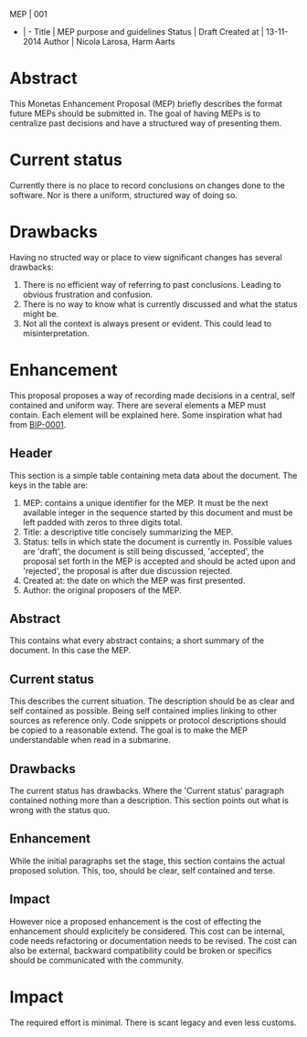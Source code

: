 MEP | 001
- | -
Title | MEP purpose and guidelines
Status | Draft
Created at | 13-11-2014
Author | Nicola Larosa, Harm Aarts

# Abstract
This Monetas Enhancement Proposal (MEP) briefly describes the format future
MEPs should be submitted in. The goal of having MEPs is to centralize past
decisions and have a structured way of presenting them.

# Current status
Currently there is no place to record conclusions on changes done to the
software. Nor is there a uniform, structured way of doing so.

# Drawbacks
Having no structed way or place to view significant changes has several
drawbacks:
1. There is no efficient way of referring to past conclusions. Leading to
   obvious frustration and confusion.
2. There is no way to know what is currently discussed and what the status
   might be.
3. Not all the context is always present or evident. This could lead to
   misinterpretation.

# Enhancement
This proposal proposes a way of recording made decisions in a central, self
contained and uniform way. There are several elements a MEP must contain. Each
element will be explained here.
Some inspiration what had from
[BIP-0001](https://github.com/bitcoin/bips/blob/master/bip-0001.mediawiki).

## Header
This section is a simple table containing meta data about the document. The
keys in the table are:

1. MEP: contains a unique identifier for the MEP. It must be the next available
   integer in the sequence started by this document and must be left padded
   with zeros to three digits total.
2. Title: a descriptive title concisely summarizing the MEP.
3. Status: tells in which state the document is currently in. Possible values
   are 'draft', the document is still being discussed, 'accepted', the proposal
   set forth in the MEP is accepted and should be acted upon and 'rejected',
   the proposal is after due discussion rejected.
4. Created at: the date on which the MEP was first presented.
5. Author: the original proposers of the MEP.

## Abstract
This contains what every abstract contains; a short summary of the document. In
this case the MEP.

## Current status
This describes the current situation. The description should be as clear and
self contained as possible.
Being self contained implies linking to other sources as reference only. Code
snippets or protocol descriptions should be copied to a reasonable extend. The
goal is to make the MEP understandable when read in a submarine.

## Drawbacks
The current status has drawbacks. Where the 'Current status' paragraph
contained nothing more than a description. This section points out what is
wrong with the status quo.

## Enhancement
While the initial paragraphs set the stage, this section contains the actual
proposed solution. This, too, should be clear, self contained and terse. 

## Impact
However nice a proposed enhancement is the cost of effecting the enhancement
should explicitely be considered. This cost can be internal, code needs
refactoring or documentation needs to be revised. The cost can also be
external, backward compatibility could be broken or specifics should be
communicated with the community.

# Impact
The required effort is minimal. There is scant legacy and even less customs.
